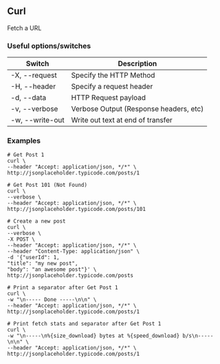 ## Curl

Fetch a URL

### Useful options/switches

| Switch | Description |
| --- | --- |
| -X, --request | Specify the HTTP Method |
| -H, --header | Specify a request header |
| -d, --data | HTTP Request payload |
| -v, --verbose | Verbose Output (Response headers, etc) |
| -w, --write-out | Write out text at end of transfer |

### Examples

```
# Get Post 1
curl \
--header "Accept: application/json, */*" \
http://jsonplaceholder.typicode.com/posts/1

# Get Post 101 (Not Found)
curl \
--verbose \
--header "Accept: application/json, */*" \
http://jsonplaceholder.typicode.com/posts/101

# Create a new post
curl \
--verbose \
-X POST \
--header "Accept: application/json, */*" \
--header "Content-Type: application/json" \
-d '{"userId": 1,
"title": "my new post",
"body": "an awesome post"}' \
http://jsonplaceholder.typicode.com/posts

# Print a separator after Get Post 1
curl \
-w "\n----- Done -----\n\n" \
--header "Accept: application/json, */*" \
http://jsonplaceholder.typicode.com/posts/1

# Print fetch stats and separator after Get Post 1
curl \
-w "\n-----\n%{size_download} bytes at %{speed_download} b/s\n-----\n\n" \
--header "Accept: application/json, */*" \
http://jsonplaceholder.typicode.com/posts/1
```
